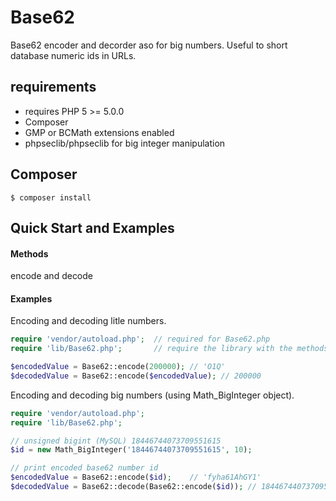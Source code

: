 # Base62


Base62 encoder and decorder aso for big numbers. Useful to short database numeric ids in URLs.

## requirements

* requires PHP 5 >= 5.0.0
* Composer
* GMP or BCMath extensions enabled
* phpseclib/phpseclib for big integer manipulation

## Composer

	$ composer install

## Quick Start and Examples

#### Methods

encode and decode

#### Examples

Encoding and decoding litle numbers.

```php
require 'vendor/autoload.php';	// required for Base62.php
require 'lib/Base62.php';		// require the library with the methods

$encodedValue = Base62::encode(200000);	// 'O1Q'
$decodedValue = Base62::encode($encodedValue); // 200000
```

Encoding and decoding big numbers (using Math_BigInteger object).

```php
require 'vendor/autoload.php';
require 'lib/Base62.php';

// unsigned bigint (MySQL) 18446744073709551615
$id = new Math_BigInteger('18446744073709551615', 10);

// print encoded base62 number id
$encodedValue = Base62::encode($id);	// 'fyha61AhGY1'
$decodedValue = Base62::decode(Base62::encode($id)); // 18446744073709551615
```
